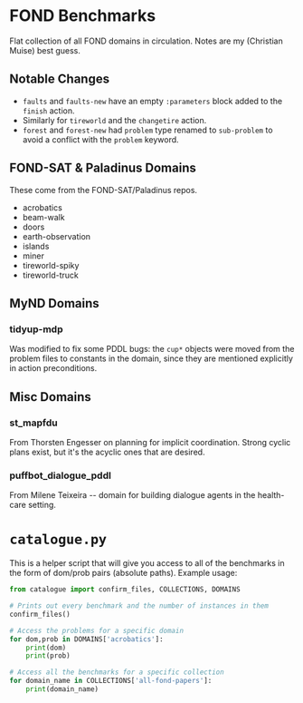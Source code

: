 
# FOND Benchmarks

Flat collection of all FOND domains in circulation. Notes are my (Christian Muise) best guess.

## Notable Changes
- `faults` and `faults-new` have an empty `:parameters` block added to the `finish` action.
- Similarly for `tireworld` and the `changetire` action.
- `forest` and `forest-new` had `problem` type renamed to `sub-problem` to avoid a conflict with the `problem` keyword.

## FOND-SAT & Paladinus Domains

These come from the FOND-SAT/Paladinus repos.

- acrobatics
- beam-walk
- doors
- earth-observation
- islands
- miner
- tireworld-spiky
- tireworld-truck

## MyND Domains

### tidyup-mdp

Was modified to fix some PDDL bugs: the `cup*` objects were moved from the problem files to constants in the domain, since they are mentioned explicitly in action preconditions.

## Misc Domains

### st_mapfdu

From Thorsten Engesser on planning for implicit coordination. Strong cyclic plans exist, but it's the acyclic ones that are desired.

### puffbot_dialogue_pddl

From Milene Teixeira -- domain for building dialogue agents in the health-care setting.

# `catalogue.py`

This is a helper script that will give you access to all of the benchmarks in the form of dom/prob pairs (absolute paths). Example usage:

```python
from catalogue import confirm_files, COLLECTIONS, DOMAINS

# Prints out every benchmark and the number of instances in them
confirm_files()

# Access the problems for a specific domain
for dom,prob in DOMAINS['acrobatics']:
    print(dom)
    print(prob)

# Access all the benchmarks for a specific collection
for domain_name in COLLECTIONS['all-fond-papers']:
    print(domain_name)

```
